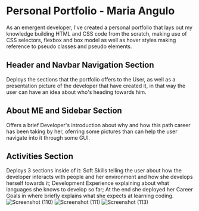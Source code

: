 # Personal Portfolio - Maria Angulo
As an emergent developer, I've created a personal portfolio that lays out my knowledge building HTML and CSS code from the scratch, making use of CSS selectors, flexbox and box model as well as hover styles making reference to pseudo classes and pseudo elements.

## Header and Navbar Navigation Section
Deploys the sections that the portfolio offers to the User, as well as a presentation picture of the developer that have created it, in that way the user can have an idea about who's heading towards him.

## About ME and Sidebar Section
Offers a brief Developer's introduction about why and how this path career has been taking by her, oferring some pictures than can help the user navigate into it through some GUI.

## Activities Section
Deploys 3 sections inside of it: Soft Skills telling the user about how the developer interacts with people and her environment and how she develops herself towards it; Development Experience explaining about what languages she knows to develop so far; At the end she deployed her Career Goals in where briefly explains what she expects at learning coding.
![Screenshot (110)](https://github.com/maferadr/Portfolio-HTML-CSS-byMariaA./assets/95540471/fa0959eb-9583-4f86-80ee-83460a80ff63)
![Screenshot (111)](https://github.com/maferadr/Portfolio-HTML-CSS-byMariaA./assets/95540471/8c8173a9-34cd-4da4-b0d0-d012be651c0d)
![Screenshot (113)](https://github.com/maferadr/Portfolio-HTML-CSS-byMariaA./assets/95540471/5e48d3e5-9d12-4461-a612-ba06b9410cde)
